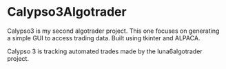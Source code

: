 # Calypso3Algotrader

Calypso3 is my second algotrader project. This one focuses on generating a simple GUI to access trading data. Built using tkinter and ALPACA. 

Calypso 3 is tracking automated trades made by the luna6algotrader project.
